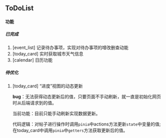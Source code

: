 ## ToDoList

#### 功能

##### 已完成

1. [event_list] 记录待办事项，实现对待办事项的增改删查动能
2. [today_card] 实时获取城市天气信息
3. [calendar] 日历功能

##### 待优化

1. [today_card] “进度”视图的动态更新

   **bug**：无法获得动态更新后的值，只要页面不手动刷新，就一直是初始化网页时从后端请求到的值。

   当前功能：目前只能手动刷新实现数据更新。

   代码逻辑：对帖子进行操作时调用`pinia`中actions方法更新`state`中变量的值; 在today_card中调用`pinia`中`getters`方法获取更新后的值。

   
